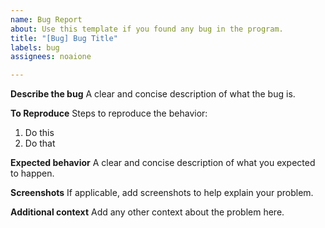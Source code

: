 ```yaml
---
name: Bug Report
about: Use this template if you found any bug in the program.
title: "[Bug] Bug Title"
labels: bug
assignees: noaione

---
```


<!--
     Please make sure your problem is not something in the Known Issues in the README
-->

**Describe the bug**
A clear and concise description of what the bug is.

**To Reproduce**
Steps to reproduce the behavior:
1. Do this
2. Do that

**Expected behavior**
A clear and concise description of what you expected to happen.

**Screenshots**
If applicable, add screenshots to help explain your problem.

**Additional context**
Add any other context about the problem here.
